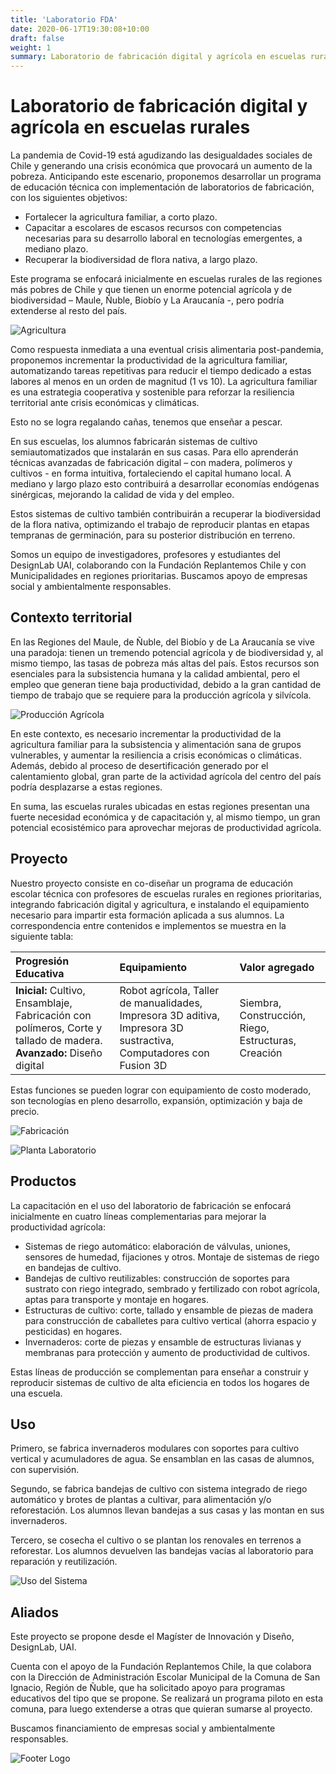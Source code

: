 ```yaml
---
title: 'Laboratorio FDA'
date: 2020-06-17T19:30:08+10:00
draft: false
weight: 1
summary: Laboratorio de fabricación digital y agrícola en escuelas rurales.
---
```


# Laboratorio de fabricación digital y agrícola en escuelas rurales

La pandemia de Covid-19 está agudizando las desigualdades sociales de Chile y generando una crisis económica que provocará un aumento de la pobreza. Anticipando este escenario, proponemos desarrollar un programa de educación técnica con implementación de laboratorios de fabricación, con los siguientes objetivos:

- Fortalecer la agricultura familiar, a corto plazo.
- Capacitar a escolares de escasos recursos con competencias necesarias para su desarrollo laboral en tecnologías emergentes, a mediano plazo.
- Recuperar la biodiversidad de flora nativa, a largo plazo.

Este programa se enfocará inicialmente en escuelas rurales de las regiones más pobres de Chile y que tienen un enorme potencial agrícola y de biodiversidad – Maule, Ñuble, Biobío y La Araucanía -, pero podría extenderse al resto del país. 

![Agricultura](/img/agricultura.png)

Como respuesta inmediata a una eventual crisis alimentaria post-pandemia, proponemos incrementar la productividad de la agricultura familiar, automatizando tareas repetitivas para reducir el tiempo dedicado a estas labores al menos en un orden de magnitud (1 vs 10). La agricultura familiar es una estrategia cooperativa y sostenible para reforzar la resiliencia territorial ante crisis económicas y climáticas. 

Esto no se logra regalando cañas, tenemos que enseñar a pescar. 

En sus escuelas, los alumnos fabricarán sistemas de cultivo semiautomatizados que instalarán en sus casas. Para ello aprenderán técnicas avanzadas de fabricación digital – con madera, polímeros y cultivos - en forma intuitiva, fortaleciendo el capital humano local. A mediano y largo plazo esto contribuirá a desarrollar economías endógenas sinérgicas, mejorando la calidad de vida y del empleo. 

Estos sistemas de cultivo también contribuirán a recuperar la biodiversidad de la flora nativa, optimizando el trabajo de reproducir plantas en etapas tempranas de germinación, para su posterior distribución en terreno. 

Somos un equipo de investigadores, profesores y estudiantes del DesignLab UAI, colaborando con la Fundación Replantemos Chile y con Municipalidades en regiones prioritarias. Buscamos apoyo de empresas social y ambientalmente responsables. 

## Contexto territorial

En las Regiones del Maule, de Ñuble, del Biobío y de La Araucanía se vive una paradoja: tienen un tremendo potencial agrícola y de biodiversidad y, al mismo tiempo, las tasas de pobreza más altas del país. Estos recursos son esenciales para la subsistencia humana y la calidad ambiental, pero el empleo que generan tiene baja productividad, debido a la gran cantidad de tiempo de trabajo que se requiere para la producción agrícola y silvícola. 

![Producción Agrícola](/img/produccion-agricola.png)

En este contexto, es necesario incrementar la productividad de la agricultura familiar para la subsistencia y alimentación sana de grupos vulnerables, y aumentar la resiliencia a crisis económicas o climáticas. Además, debido al proceso de desertificación generado por el calentamiento global, gran parte de la actividad agrícola del centro del país podría desplazarse a estas regiones.
 
En suma, las escuelas rurales ubicadas en estas regiones presentan una fuerte necesidad económica y de capacitación y, al mismo tiempo, un gran potencial ecosistémico para aprovechar mejoras de productividad agrícola. 


## Proyecto

Nuestro proyecto consiste en co-diseñar un programa de educación escolar técnica con profesores de escuelas rurales en regiones prioritarias, integrando fabricación digital y agricultura, e instalando el equipamiento necesario para impartir esta formación aplicada a sus alumnos. La correspondencia entre contenidos e implementos se muestra en la siguiente tabla:

| Progresión Educativa | Equipamiento | Valor agregado |
| :-------------- | :-------------  | :--------------  |
| **Inicial:** Cultivo, Ensamblaje, Fabricación con polímeros, Corte y tallado de madera. **Avanzado:** Diseño digital | Robot agrícola, Taller de manualidades, Impresora 3D aditiva, Impresora 3D sustractiva, Computadores con Fusion 3D |Siembra, Construcción, Riego, Estructuras, Creación|

Estas funciones se pueden lograr con equipamiento de costo moderado, son tecnologías en pleno desarrollo, expansión, optimización y baja de precio.  

![Fabricación](/img/fabricacion.png)

![Planta Laboratorio](/img/planta-laboratorio.png)

## Productos

La capacitación en el uso del laboratorio de fabricación se enfocará inicialmente en cuatro líneas complementarias para mejorar la productividad agrícola: 

- Sistemas de riego automático: elaboración de válvulas, uniones, sensores de humedad, fijaciones y otros. Montaje de sistemas de riego en bandejas de cultivo. 
- Bandejas de cultivo reutilizables: construcción de soportes para sustrato con riego integrado, sembrado y fertilizado con robot agrícola, aptas para transporte y montaje en hogares. 
- Estructuras de cultivo: corte, tallado y ensamble de piezas de madera para construcción de caballetes para cultivo vertical (ahorra espacio y pesticidas) en hogares. 
- Invernaderos: corte de piezas y ensamble de estructuras livianas y membranas para protección y aumento de productividad de cultivos. 

Estas líneas de producción se complementan para enseñar a construir y reproducir sistemas de cultivo de alta eficiencia en todos los hogares de una escuela. 

## Uso

Primero, se fabrica invernaderos modulares con soportes para cultivo vertical y acumuladores de agua. Se ensamblan en las casas de alumnos, con supervisión. 

Segundo, se fabrica bandejas de cultivo con sistema integrado de riego automático y brotes de plantas a cultivar, para alimentación y/o reforestación. Los alumnos llevan bandejas a sus casas y las montan en sus invernaderos.

Tercero, se cosecha el cultivo o se plantan los renovales en terrenos a reforestar. Los alumnos devuelven las bandejas vacías al laboratorio para reparación y reutilización. 

![Uso del Sistema](/img/uso.png)

## Aliados

Este proyecto se propone desde el Magíster de Innovación y Diseño, DesignLab, UAI. 

Cuenta con el apoyo de la Fundación Replantemos Chile, la que colabora con la Dirección de Administración Escolar Municipal de la Comuna de San Ignacio, Región de Ñuble, que ha solicitado apoyo para programas educativos del tipo que se propone. Se realizará un programa piloto en esta comuna, para luego extenderse a otras que quieran sumarse al proyecto. 

Buscamos financiamiento de empresas social y ambientalmente responsables. 

![Footer Logo](/img/footer.png)
